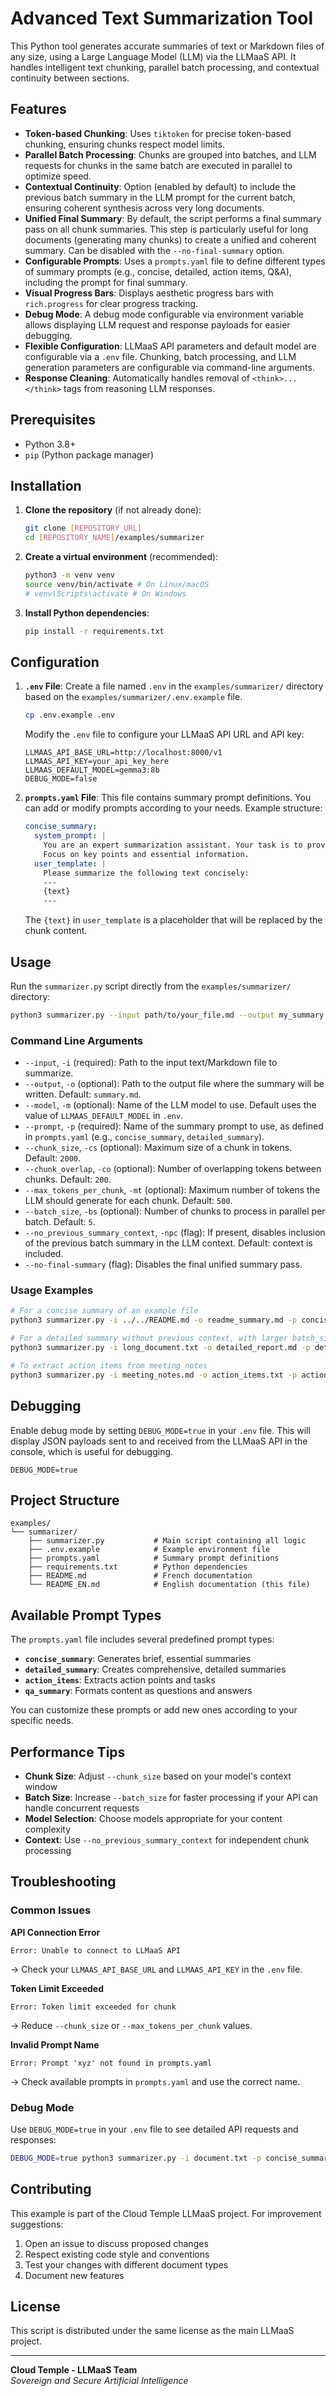 # Advanced Text Summarization Tool

This Python tool generates accurate summaries of text or Markdown files of any size, using a Large Language Model (LLM) via the LLMaaS API. It handles intelligent text chunking, parallel batch processing, and contextual continuity between sections.

## Features

*   **Token-based Chunking**: Uses `tiktoken` for precise token-based chunking, ensuring chunks respect model limits.
*   **Parallel Batch Processing**: Chunks are grouped into batches, and LLM requests for chunks in the same batch are executed in parallel to optimize speed.
*   **Contextual Continuity**: Option (enabled by default) to include the previous batch summary in the LLM prompt for the current batch, ensuring coherent synthesis across very long documents.
*   **Unified Final Summary**: By default, the script performs a final summary pass on all chunk summaries. This step is particularly useful for long documents (generating many chunks) to create a unified and coherent summary. Can be disabled with the `--no-final-summary` option.
*   **Configurable Prompts**: Uses a `prompts.yaml` file to define different types of summary prompts (e.g., concise, detailed, action items, Q&A), including the prompt for final summary.
*   **Visual Progress Bars**: Displays aesthetic progress bars with `rich.progress` for clear progress tracking.
*   **Debug Mode**: A debug mode configurable via environment variable allows displaying LLM request and response payloads for easier debugging.
*   **Flexible Configuration**: LLMaaS API parameters and default model are configurable via a `.env` file. Chunking, batch processing, and LLM generation parameters are configurable via command-line arguments.
*   **Response Cleaning**: Automatically handles removal of `<think>...</think>` tags from reasoning LLM responses.

## Prerequisites

*   Python 3.8+
*   `pip` (Python package manager)

## Installation

1.  **Clone the repository** (if not already done):
    ```bash
    git clone [REPOSITORY_URL]
    cd [REPOSITORY_NAME]/examples/summarizer
    ```
2.  **Create a virtual environment** (recommended):
    ```bash
    python3 -m venv venv
    source venv/bin/activate # On Linux/macOS
    # venv\Scripts\activate # On Windows
    ```
3.  **Install Python dependencies**:
    ```bash
    pip install -r requirements.txt
    ```

## Configuration

1.  **`.env` File**:
    Create a file named `.env` in the `examples/summarizer/` directory based on the `examples/summarizer/.env.example` file.

    ```bash
    cp .env.example .env
    ```
    Modify the `.env` file to configure your LLMaaS API URL and API key:
    ```dotenv
    LLMAAS_API_BASE_URL=http://localhost:8000/v1
    LLMAAS_API_KEY=your_api_key_here
    LLMAAS_DEFAULT_MODEL=gemma3:8b
    DEBUG_MODE=false
    ```

2.  **`prompts.yaml` File**:
    This file contains summary prompt definitions. You can add or modify prompts according to your needs.
    Example structure:
    ```yaml
    concise_summary:
      system_prompt: |
        You are an expert summarization assistant. Your task is to provide a concise and accurate summary of the provided text.
        Focus on key points and essential information.
      user_template: |
        Please summarize the following text concisely:
        ---
        {text}
        ---
    ```
    The `{text}` in `user_template` is a placeholder that will be replaced by the chunk content.

## Usage

Run the `summarizer.py` script directly from the `examples/summarizer/` directory:

```bash
python3 summarizer.py --input path/to/your_file.md --output my_summary.md --prompt concise_summary --model gemma3:8b
```

### Command Line Arguments

*   `--input`, `-i` (required): Path to the input text/Markdown file to summarize.
*   `--output`, `-o` (optional): Path to the output file where the summary will be written. Default: `summary.md`.
*   `--model`, `-m` (optional): Name of the LLM model to use. Default uses the value of `LLMAAS_DEFAULT_MODEL` in `.env`.
*   `--prompt`, `-p` (required): Name of the summary prompt to use, as defined in `prompts.yaml` (e.g., `concise_summary`, `detailed_summary`).
*   `--chunk_size`, `-cs` (optional): Maximum size of a chunk in tokens. Default: `2000`.
*   `--chunk_overlap`, `-co` (optional): Number of overlapping tokens between chunks. Default: `200`.
*   `--max_tokens_per_chunk`, `-mt` (optional): Maximum number of tokens the LLM should generate for each chunk. Default: `500`.
*   `--batch_size`, `-bs` (optional): Number of chunks to process in parallel per batch. Default: `5`.
*   `--no_previous_summary_context`, `-npc` (flag): If present, disables inclusion of the previous batch summary in the LLM context. Default: context is included.
*   `--no-final-summary` (flag): Disables the final unified summary pass.

### Usage Examples

```bash
# For a concise summary of an example file
python3 summarizer.py -i ../../README.md -o readme_summary.md -p concise_summary -m gemma3:8b

# For a detailed summary without previous context, with larger batch_size
python3 summarizer.py -i long_document.txt -o detailed_report.md -p detailed_summary -m deepseek-r1:32b -bs 10 --no_previous_summary_context

# To extract action items from meeting notes
python3 summarizer.py -i meeting_notes.md -o action_items.txt -p action_items -m cogito:14b
```

## Debugging

Enable debug mode by setting `DEBUG_MODE=true` in your `.env` file. This will display JSON payloads sent to and received from the LLMaaS API in the console, which is useful for debugging.

```dotenv
DEBUG_MODE=true
```

## Project Structure

```
examples/
└── summarizer/
    ├── summarizer.py           # Main script containing all logic
    ├── .env.example            # Example environment file
    ├── prompts.yaml            # Summary prompt definitions
    ├── requirements.txt        # Python dependencies
    ├── README.md               # French documentation
    └── README_EN.md            # English documentation (this file)
```

## Available Prompt Types

The `prompts.yaml` file includes several predefined prompt types:

*   **`concise_summary`**: Generates brief, essential summaries
*   **`detailed_summary`**: Creates comprehensive, detailed summaries
*   **`action_items`**: Extracts action points and tasks
*   **`qa_summary`**: Formats content as questions and answers

You can customize these prompts or add new ones according to your specific needs.

## Performance Tips

*   **Chunk Size**: Adjust `--chunk_size` based on your model's context window
*   **Batch Size**: Increase `--batch_size` for faster processing if your API can handle concurrent requests
*   **Model Selection**: Choose models appropriate for your content complexity
*   **Context**: Use `--no_previous_summary_context` for independent chunk processing

## Troubleshooting

### Common Issues

**API Connection Error**
```
Error: Unable to connect to LLMaaS API
```
→ Check your `LLMAAS_API_BASE_URL` and `LLMAAS_API_KEY` in the `.env` file.

**Token Limit Exceeded**
```
Error: Token limit exceeded for chunk
```
→ Reduce `--chunk_size` or `--max_tokens_per_chunk` values.

**Invalid Prompt Name**
```
Error: Prompt 'xyz' not found in prompts.yaml
```
→ Check available prompts in `prompts.yaml` and use the correct name.

### Debug Mode
Use `DEBUG_MODE=true` in your `.env` file to see detailed API requests and responses:

```bash
DEBUG_MODE=true python3 summarizer.py -i document.txt -p concise_summary
```

## Contributing

This example is part of the Cloud Temple LLMaaS project. For improvement suggestions:

1. Open an issue to discuss proposed changes
2. Respect existing code style and conventions
3. Test your changes with different document types
4. Document new features

## License

This script is distributed under the same license as the main LLMaaS project.

---

**Cloud Temple - LLMaaS Team**  
*Sovereign and Secure Artificial Intelligence*
